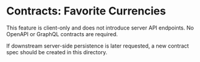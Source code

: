# Contracts: Favorite Currencies

This feature is client-only and does not introduce server API endpoints.
No OpenAPI or GraphQL contracts are required.

If downstream server-side persistence is later requested, a new contract
spec should be created in this directory.
